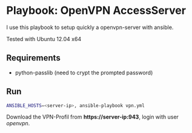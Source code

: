 # Playbook: OpenVPN AccessServer 

I use this playbook to setup quickly a openvpn-server with ansible.

Tested with Ubuntu 12.04 x64

## Requirements

* python-passlib (need to crypt the prompted password)

## Run

```bash
ANSIBLE_HOSTS=<server-ip>, ansible-playbook vpn.yml
```

Download the VPN-Profil from **https://server-ip:943**, login with user *openvpn*.
